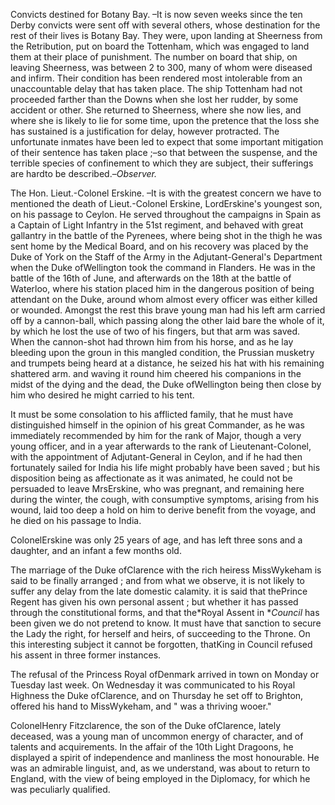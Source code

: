 Convicts destined for Botany Bay. –It is now seven weeks since the ten Derby convicts were sent off with several others, whose destination for the rest of their lives is Botany Bay. They were, upon landing at Sheerness from the Retribution, put on board the Tottenham, which was engaged to land them at their place of punishment. The number on board that ship, on leaving Sheerness, was between 2 to 300, many of whom were diseased and infirm. Their condition has been rendered most intolerable from an unaccountable delay that has taken place. The ship Tottenham had not proceeded farther than the Downs when she lost her rudder, by some accident or other. She returned to Sheerness, where she now lies, and where she is likely to lie for some time, upon the pretence that the loss she has sustained is a justification for delay, however protracted. The unfortunate inmates have been led to expect that some important mitigation of their sentence has taken place ;–so that between the suspense, and the terrible species of confinement to which they are subject, their sufferings are hardto be described.–*Observer.*The Hon. Lieut.-Colonel Erskine. –It is with the greatest concern we have to mentioned the death of Lieut.-Colonel Erskine,  LordErskine's  youngest son, on his passage to Ceylon. He served throughout the campaigns in Spain as a Captain of Light Infantry in the 51st regiment, and behaved with great gallantry in the battle of the Pyrenees, where being shot in the thigh he was sent home by the Medical Board, and on his recovery was placed by the Duke of York  on the Staff of the Army in the Adjutant-General's Department when the Duke ofWellington  took the command in Flanders. He was in the battle of the 16th of June, and afterwards on the 18th at the battle of Waterloo, where his station placed him in the dangerous position of being attendant on the Duke, around whom almost every officer was either killed or wounded. Amongst the rest this brave young man had his left arm carried off by a cannon-ball, which passing along the other laid bare the whole of it, by which he lost the use of two of his fingers, but that arm was saved. When the cannon-shot had thrown him from his horse, and as he lay bleeding upon the groun in this mangled condition, the Prussian musketry and trumpets being heard at a distance, he seized his hat with his remaining shattered arm. and waving it round him cheered his companions in the midst of the dying and the dead, the Duke ofWellington  being then close by him who desired he might carried to his tent.It must be some consolation to his afflicted family, that he must have distinguished himself in the opinion of his great Commander, as he was immediately recommended by him for the rank of Major, though a very young officer, and in a year afterwards to the rank of Lieutenant-Colonel, with the appointment of Adjutant-General in Ceylon, and if he had then fortunately sailed for India his life might probably have been saved ; but his disposition being as affectionate as it was animated, he could not be persuaded to leave MrsErskine, who was pregnant, and remaining here during the winter, the cough, with consumptive symptoms, arising from his wound, laid too deep a hold on him to derive benefit from the voyage, and he died on his passage to India.ColonelErskine  was only 25 years of age, and has left three sons and a daughter, and an infant a few months old.The marriage of the Duke ofClarence  with the rich heiress MissWykeham  is said to be finally arranged ; and from what we observe, it is not likely to suffer any delay from the late domestic calamity. it is said that thePrince Regent has given his own personal assent ; but whether it has passed through the constitutional forms, and that the*Royal Assent in **Council*  has been given we do not pretend to know. It must have that sanction to secure the Lady the right, for herself and heirs, of succeeding to the Throne. On this interesting subject it cannot be forgotten, thatKing  in Council refused his assent in three former instances.The refusal of the Princess Royal ofDenmark  arrived in town on Monday or Tuesday last week. On Wednesday it was communicated to his Royal Highness the Duke ofClarence, and on Thursday he set off to Brighton, offered his hand to MissWykeham, and " was a thriving wooer."ColonelHenry Fitzclarence, the son of the Duke ofClarence, lately deceased, was a young man of uncommon energy of character, and of talents and acquirements. In the affair of the 10th Light Dragoons, he displayed a spirit of independence and manliness the most honourable. He was an admirable linguist, and, as we understand, was about to return to England, with the view of being employed in the Diplomacy, for which he was peculiarly qualified.